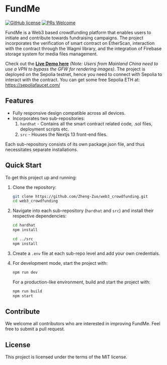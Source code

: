 # FundMe

[![GitHub license](https://img.shields.io/badge/license-MIT-blue.svg)](https://github.com/Zheng-Zuo/web3_crowdfunding)
[![PRs Welcome](https://img.shields.io/badge/PRs-welcome-brightgreen.svg)](https://github.com/Zheng-Zuo/web3_crowdfunding/pulls)

FundMe is a Web3 based crowdfunding platform that enables users to initiate and contribute towards fundraising campaigns. The project incorporates the verification of smart contract on EtherScan, interaction with the contract through the Wagmi library, and the integration of Firebase storage system for media files management.

Check out the **[Live Demo here](http://fundme.momocoder.com)** *(Note: Users from Mainland China need to use a VPN to bypass the GFW for rendering images)*. The project is deployed on the Sepolia testnet, hence you need to connect with Sepolia to interact with the contract. You can get some free Sepolia ETH at: https://sepoliafaucet.com/

## Features
- Fully responsive design compatible across all devices.
- Incorporates two sub-repositories:
    1. `hardhat` - Contains all the smart contract related code, .sol files, deployment scripts etc.
    2. `src` - Houses the Nextjs 13 front-end files.
    
Each sub-repository consists of its own package.json file, and thus necessitates separate installations.

## Quick Start

To get this project up and running:

1. Clone the repository:

    ```bash
    git clone https://github.com/Zheng-Zuo/web3_crowdfunding.git
    cd web3_crowdfunding
    ```

2. Navigate into each sub-repository (`hardhat` and `src`) and install their respective dependencies:

    ```bash
    cd hardhat
    npm install

    cd ../src
    npm install
    ```

3. Create a `.env` file at each sub-repo level and add your own credentials.

4. For development mode, start the project with:

    ```bash
    npm run dev
    ```
    
   For a production-like environment, build and start the project with:

    ```bash
    npm run build
    npm start
    ```

## Contribute

We welcome all contributors who are interested in improving FundMe. Feel free to submit a pull request.

## License

This project is licensed under the terms of the MIT license.